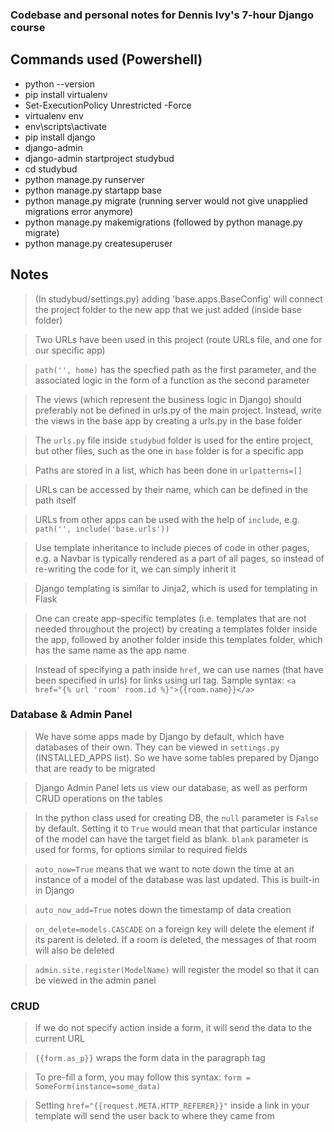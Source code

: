 ### Codebase and personal notes for Dennis Ivy's 7-hour Django course

## Commands used (Powershell)

- python --version
- pip install virtualenv
- Set-ExecutionPolicy Unrestricted -Force
- virtualenv env
- env\scripts\activate
- pip install django
- django-admin
- django-admin startproject studybud
- cd studybud
- python manage.py runserver
- python manage.py startapp base
- python manage.py migrate (running server would not give unapplied migrations error anymore)
- python manage.py makemigrations (followed by python manage.py migrate)
- python manage.py createsuperuser

## Notes

> (In studybud/settings.py) adding 'base.apps.BaseConfig' will connect the project folder to the new app that we just added (inside base folder)

>  Two URLs have been used in this project (route URLs file, and one for our specific app)

> `path('', home)` has the specfied path as the first parameter, and the associated logic in the form of a function as the second parameter

> The views (which represent the business logic in Django) should preferably not be defined in urls.py of the main project. Instead, write the views in the base app by creating a urls.py in the base folder

> The `urls.py` file inside `studybud` folder is used for the entire project, but other files, such as the one in `base` folder is for a specific app

> Paths are stored in a list, which has been done in `urlpatterns=[]`

> URLs can be accessed by their name, which can be defined in the path itself

> URLs from other apps can be used with the help of `include`, e.g. `path('', include('base.urls'))`

> Use template inheritance to include pieces of code in other pages, e.g. a Navbar is typically rendered as a part  of all pages, so instead of re-writing the code for it, we can simply inherit it

> Django templating is similar to Jinja2, which is used for templating in Flask

> One can create app-specific templates (i.e. templates that are not needed throughout the project) by creating a templates folder inside the app, followed by another folder inside this templates folder, which has the same name as the app name

> Instead of specifying a path inside `href`, we can use names (that have been specified in urls) for links using url tag. 
Sample syntax: `<a href="{% url 'room' room.id %}">{{room.name}}</a>`

### Database & Admin Panel

> We have some apps made by Django by default, which have databases of their own. They can be viewed in `settings.py` (INSTALLED_APPS list). So we have some tables prepared by Django that are ready to be migrated

> Django Admin Panel lets us view our database, as well as perform CRUD operations on the tables

> In the python class used for creating DB, the `null` parameter is `False` by default. Setting it to `True` would mean that that particular instance of the model can have the target field as blank. `blank` parameter is used for forms, for options similar to required fields

> `auto_now=True` means that we want to note down the time at an instance of a model of the database was last updated. This is built-in in Django

> `auto_now_add=True` notes down the timestamp of data creation

> `on_delete=models.CASCADE` on a foreign key will delete the element if its parent is deleted. If a room is deleted, the messages of that room will also be deleted

> `admin.site.register(ModelName)` will register the model so that it can be viewed in the admin panel

### CRUD

> If we do not specify action inside a form, it will send the data to the current URL 

> `{{form.as_p}}` wraps the form data in the paragraph tag

> To pre-fill a form, you may follow this syntax: `form = SomeForm(instance=some_data)` 

> Setting `href="{{request.META.HTTP_REFERER}}"` inside a link in your template will send the user back to where they came from